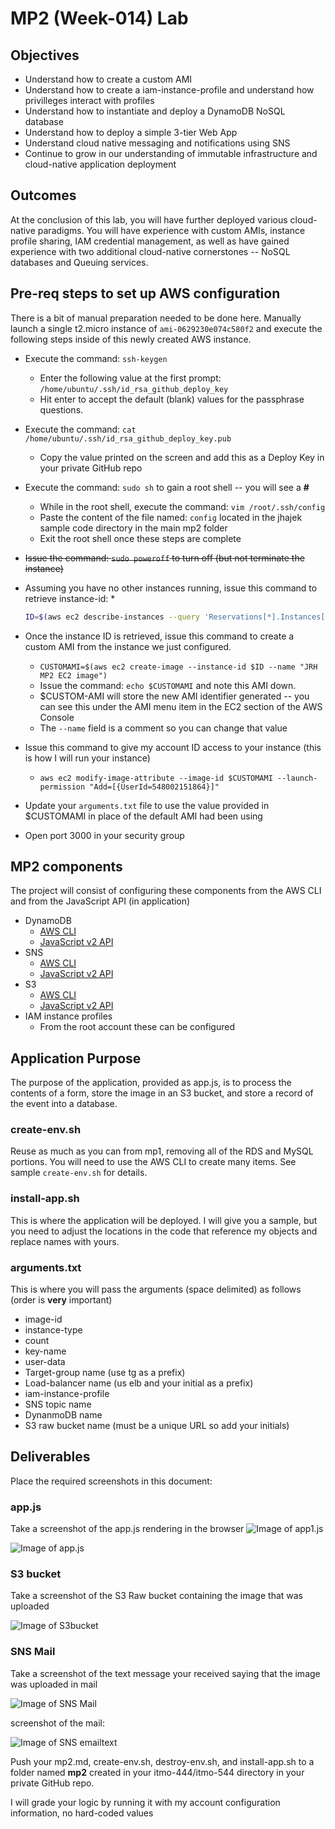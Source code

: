 # MP2 (Week-014) Lab

## Objectives

* Understand how to create a custom AMI
* Understand how to create a iam-instance-profile and understand how privilleges interact with profiles
* Understand how to instantiate and deploy a DynamoDB NoSQL database
* Understand how to deploy a simple 3-tier Web App
* Understand cloud native messaging and notifications using SNS
* Continue to grow in our understanding of immutable infrastructure and cloud-native application deployment

## Outcomes

At the conclusion of this lab, you will have further deployed various cloud-native paradigms. You will have experience with custom AMIs, instance profile sharing, IAM credential management, as well as have gained experience with two additional cloud-native cornerstones -- NoSQL databases and Queuing services.

## Pre-req steps to set up AWS configuration

There is a bit of manual preparation needed to be done here. Manually launch a single t2.micro instance of `ami-0629230e074c580f2` and execute the following steps inside of this newly created AWS instance.

* Execute the command: `ssh-keygen`
  * Enter the following value at the first prompt: `/home/ubuntu/.ssh/id_rsa_github_deploy_key`
  * Hit enter to accept the default (blank) values for the passphrase questions.  
* Execute the command: `cat /home/ubuntu/.ssh/id_rsa_github_deploy_key.pub`
  * Copy the value printed on the screen and add this as a Deploy Key in your private GitHub repo
* Execute the command: `sudo sh` to gain a root shell -- you will see a **#**
  * While in the root shell, execute the command: `vim /root/.ssh/config`
  * Paste the content of the file named: `config` located in the jhajek sample code directory in the main mp2 folder
  * Exit the root shell once these steps are complete
* ~~Issue the command: `sudo poweroff` to turn off (but not terminate the instance)~~
* Assuming you have no other instances running, issue this command to retrieve instance-id:
  * 
  ~~~bash
  ID=$(aws ec2 describe-instances --query 'Reservations[*].Instances[?State.Name==`running`].InstanceId')
  ~~~

* Once the instance ID is retrieved, issue this command to create a custom AMI from the instance we just configured.
  * `CUSTOMAMI=$(aws ec2 create-image --instance-id $ID --name "JRH MP2 EC2 image")`
  * Issue the command: `echo $CUSTOMAMI` and note this AMI down.
  * $CUSTOM-AMI will store the new AMI identifier generated -- you can see this under the AMI menu item in the EC2 section of the AWS Console
  * The `--name` field is a comment so you can change that value
* Issue this command to give my account ID access to your instance (this is how I will run your instance)
  * `aws ec2 modify-image-attribute --image-id $CUSTOMAMI --launch-permission "Add=[{UserId=548002151864}]"`
* Update your `arguments.txt` file to use the value provided in $CUSTOMAMI in place of the default AMI had been using
* Open port 3000 in your security group

## MP2 components

The project will consist of configuring these components from the AWS CLI and from the JavaScript API (in application)

* DynamoDB
  * [AWS CLI](https://awscli.amazonaws.com/v2/documentation/api/latest/reference/dynamodb/index.html "DynamoDB AWS CLI website")
  * [JavaScript v2 API](https://docs.aws.amazon.com/AWSJavaScriptSDK/latest/ "Javascript AWS API website")
* SNS
  * [AWS CLI](https://awscli.amazonaws.com/v2/documentation/api/latest/reference/sns/index.html "SNS AWS CLI website")
  * [JavaScript v2 API](https://docs.aws.amazon.com/AWSJavaScriptSDK/latest/ "Javascript AWS API website")
* S3
  * [AWS CLI](https://awscli.amazonaws.com/v2/documentation/api/latest/reference/dynamodb/index.html "AWS CLI S3 website")
  * [JavaScript v2 API](https://docs.aws.amazon.com/AWSJavaScriptSDK/latest/ "Javascript AWS API website")
* IAM instance profiles
  * From the root account these can be configured

## Application Purpose

The purpose of the application, provided as app.js, is to process the contents of a form, store the image in an S3 bucket, and store a record of the event into a database.

### create-env.sh

Reuse as much as you can from mp1, removing all of the RDS and MySQL portions.  You will need to use the AWS CLI to create many items.  See sample `create-env.sh` for details.

### install-app.sh

This is where the application will be deployed.  I will give you a sample, but you need to adjust the locations in the code that reference my objects and replace names with yours.

### arguments.txt

This is where you will pass the arguments (space delimited) as follows (order is **very** important)

* image-id
* instance-type
* count
* key-name
* user-data
* Target-group name (use tg as a prefix)
* Load-balancer name (us elb and your initial as a prefix)
* iam-instance-profile
* SNS topic name
* DynanmoDB name
* S3 raw bucket name (must be a unique URL so add your initials)

## Deliverables

Place the required screenshots in this document:

### app.js

Take a screenshot of the app.js rendering in the browser
![Image of app1.js](Image/ImageDataEntry.JPG "Image of app1.js")  

![Image of app.js](Image/ImageUploaded.JPG "Image of app.js")  

### S3 bucket 

Take a screenshot of the S3 Raw bucket containing the image that was uploaded

![Image of S3bucket](Image/S3bucket.JPG "Image of S3bucket")

### SNS Mail

Take a screenshot of the text message your received saying that the image was uploaded in mail

![Image of SNS Mail](Image/subscription.PNG "Image of SNS Mail")

screenshot of the mail:

![Image of SNS emailtext](Image/TextEmail.JPG "Image of SNS emailtext")

Push your mp2.md, create-env.sh, destroy-env.sh, and install-app.sh to a folder named **mp2** created in your itmo-444/itmo-544 directory in your private GitHub repo.

I will grade your logic by running it with my account configuration information, no hard-coded values

